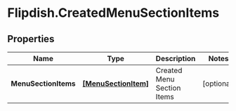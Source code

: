 # Flipdish.CreatedMenuSectionItems

## Properties

Name | Type | Description | Notes
------------ | ------------- | ------------- | -------------
**MenuSectionItems** | [**[MenuSectionItem]**](MenuSectionItem.md) | Created Menu Section Items | [optional] 


